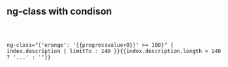 <article class="markdown-body entry-content">
<h1>ng-class with condison</h1>
</article>
<div class="fig"><pre><code>

ng-class="{'orange': '{{progressvalue+0}}' >= 100}"
{ index.description | limitTo : 140 }}{{index.description.length > 140 ? '...' : ''}}

</code></pre>
</div>

